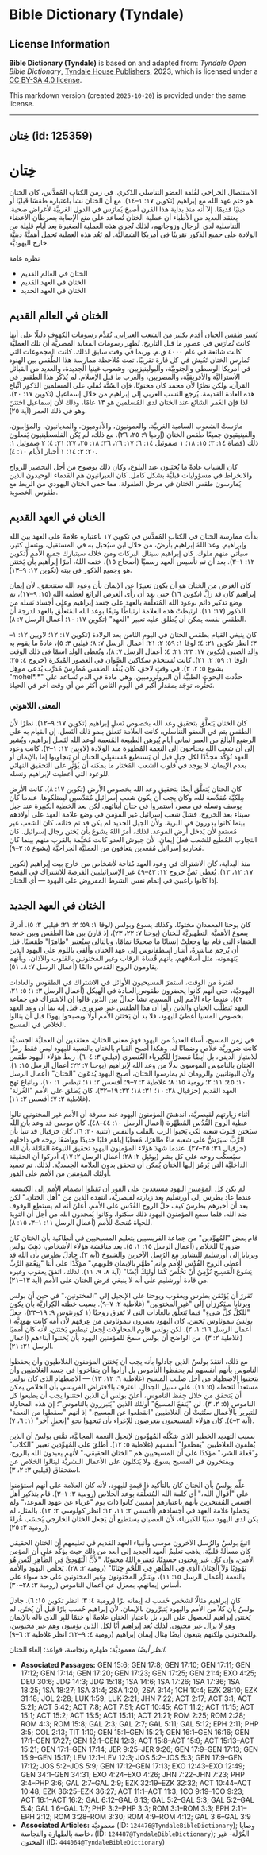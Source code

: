 # Bible Dictionary (Tyndale)

## License Information

**Bible Dictionary (Tyndale)** is based on and adapted from: _Tyndale Open Bible Dictionary_, [Tyndale House Publishers](https://tyndaleopenresources.com/), 2023, which is licensed under a [CC BY-SA 4.0 license](https://creativecommons.org/licenses/by-sa/4.0/legalcode.en).

This markdown version (created `2025-10-20`) is provided under the same license.



--------------------------------

## خِتان (id: 125359)

خِتان
=====

الاستئصال الجراحي لقُلفة العضو التناسلي الذَكري. في زمن الكتاب المُقدَّس، كان الختان هو ختم عهد الله مع إبراهيم (تكوين ١٧: ١–١٤). مع أن الختان نشأَ باعتباره طقسًا قَبليًا أو دينيًا قديمًا، إلآ أنه منذ بداية هذا القرن أصبحَ يُمارَس في الدول الغربيَّة لأغراض صحية. يعتقد العديد من الأطباء أن عملية الختان تُساعد على منع الإصابة بسرطان الأعضاء التناسلية لدى الرجال وزوجاتهم، لذلك تُجرى هذه العملية الصغيرة بعد أيام قليلة من الولادة على جميع الذكور تقريبًا في أمريكا الشماليَّة. لم تَعُد هذه العملية تَحمل أهميَّةً دينيَّة خارج اليهوديَّة.

نظرة عامة

* الختان في العالم القديم
* الختان في العهد القديم
* الختان في العهد الجديد

الختان في العالم القديم
-----------------------

يُعتبر طقس الختان أقدم بكثير من الشعب العبراني. تُقدِّم رسومات الكهوف دليلًا على أنها كانت تُمارَس في عصور ما قبل التاريخ. تُظهِر رسومات المعابد المصريَّة أن تلك العمليَّة كانت شائعة في عام ٤٠٠٠ ق.م. وربما في وقت سابق لذلك. كانت المجموعات التي تُمارِس الختان تَعُيش في كل قارة تقريبًا. تمت مُلاحظة ممارسة هذا الطَّقس بين الهنود في أمريكا الوسطى والجنوبيَّة، والبولينيزيين، وشعوب غينيا الجديدة، والعديد من القبائل الأستراليَّة والأفريقيَّة، والمصريين، والعرب ما قبل الإسلام. لم يُذكَر هذا الطقس في القرآن، ولكن نظرًا لأن محمد كان مختونًا، فإن السُنَّة تُملي على المسلمين الذكور اتِّباع هذه العادة القديمة. يُرجَع النسب العربي إلى إبراهيم من خلال إسماعيل (تكوين ١٧: ٢٠)، لذا فإن العُمر الشائع عند الختان لدى المُسلمين هو ١٣ عامًا، وذلك لأن إسماعيل اختتنَ وهو في ذلك العمر (آية ٢٥).

مارَستْ الشعوب السامية الغربيَّة، والعمونيون، والأدوميون، والمديانيون، والمؤابيون، والفينيقيون جميعًا طقس الختان (إرميا ٩: ٢٥، ٢٦). مع ذلك، لم يَكُن الفلسطينيون يَفعلون ذلك (قضاة ١٤: ٣؛ ١٥: ١٨؛ ١ صموئيل ١٤: ٦؛ ١٧: ٢٦، ٣٦؛ ١٨: ٢٥، ٢٧؛ ٣١: ٤؛ ٢ صموئيل ١: ٢٠؛ ٣: ١٤؛ ١ أخبار الأيام ١٠: ٤).

كان الشباب عادةً ما يُختَنون عند البلوغ، وكان ذلك بوضوح من أجل التحضير للزواج والانخراط في مسؤوليات قبليَّة بشكل كامل. كان العبرانيون هم القدماء الوحيدون الذين يُمارسون طقس الختان في مرحل الطفولة، مما حمى الختان اليهودي من الربط مع طقوس الخصوبة.

الختان في العهد القديم
----------------------

بدأت ممارسة الختان في الكتاب المُقدَّس في تكوين ١٧ باعتباره علامةً على العهد بين الله وإبراهيم. وعدَ اللهُ إبراهيم بأرضً، من خلال ابن سيُحبَل به في المستقبل، وبِنَسلٍ كثير، سيأتي منهم ملوك. كان إبراهيم سينال البركات ومن خلاله سيتبارك جميع الأمم (تكوين ١٢: ١–٣). بعد أن تم تأسيس العهد رسميًا (أصحاح ١٥)، ختمه اللهُ، آمرًا إبراهيم بأن يَختتن هو وجميع الذكور في بيته (تكوين ١٧: ٩–١٣).

كان الغرض من الختان هو أن يكون تعبيرًا عن الإيمان بأن وعود الله ستتحقق. لأن إيمان إبراهيم كان قد زلَّ (تكوين ١٦) حتى بعد أن رأى العرض الرائع لعظمة الله (١٥: ٩–١٧)، تم وضع تذكير دائم بوعود الله المُتعلِّقة بالعهد على جسد إبراهيم وعلى أجساد نَسله من الذكور (١٧: ١١). ارتبطتْ هذه العلامة ارتباطًا وثيقًا بوعد الله المُتعلِّق بالعهد لدرجة أن الطقس نفسه يمكن أن يُطلق عليه تعبير "العهد" (تكوين ١٧: ١٠؛ أعمال الرسل ٧: ٨).

كان ينبغي القيام بطقس الختان في اليوم الثامن بعد الولادة (تكوين ١٧: ١٢؛ ﻻويين ١٢: ١–٣؛ انظر تكوين ٢١: ٤؛ لوقا ١: ٥٩؛ ٢: ٢١؛ أعمال الرسل ٧: ٨؛ فيلبي ٣: ٥)، عادةً ما يقوم به والد الصبي (تكوين ١٧: ٢٣؛ ٢١: ٤؛ أعمال الرسل ٧: ٨)، ويُعطى الولد اسمًا في ذلك الوقت (لوقا ١: ٥٩؛ ٢: ٢١). كانت تُستخدَم سكاكين الصَّوان في العصور المُبكرة (خروج ٤: ٢٥؛ يشوع ٥: ٢، ٣). في وقتٍ لاحق، كان يُنفِّذ الطقس مُمارِسٌ مُدرَّب يُدعى موهِل "mohel*.*" حدَّدت البحوث الطبيَّة أن البروثرومبين، وهي مادة في الدم تُساعد على تَخثُّره، توجَد بمقدار أكبر في اليوم الثامن أكثر من أي وقت آخر في الحياة.

### المعنى اللاهوتي

كان الختان يَتعلَّق بتحقيق وعد الله بخصوص نَسل إبراهيم (تكوين ١٧: ٩–١٢). نظرًا لأن الطقس يتم في العضو التناسلي، كانت العلامة تَتعلَّق بنمو ذلك النَسل. إن القيام به على الرضيع البالغ من العمر ثماني أيام يُبرهن الطبيعة المُنعمة لوعد الله لنَسل إبراهيم، ويُشير إلى أن شعب الله يحتاجون إلى النعمة المُطهرة منذ الولادة (لاويين ١٢: ١–٣). كانت وعود العهد تُؤكَّد مجدَّدًا لكل جيلٍ قبل أن يَستطيع مُستقبِلي الختان أن يَتجاوبوا إما بالإيمان أو بعدم الإيمان. لا يوجد في قلوب الشعب المُختار ما يمكنه أن يُؤثِّر على التحقيق النهائي للوعود التي أُعطيت لإبراهيم ونسله.

كان الختان يَتعلَّق أيضًا بتحقيق وعد الله بخصوص الأرض (تكوين ١٧: ٨). كانت الأرض مِلكيَّة مُقدَّسة لله، وكان يجب أن يكون شعب إسرائيل مُقدَّسين ليمتلكوها. عندما كان يوسف ونسله في مصر، استمروا في ختان أبنائهم. لكن بعد الخطية الكبيرة عند جبل سيناء بعد الخروج، فشلَ شعب إسرائيل غير المؤمن في وضع علامة العهد على أولادهم بينما كانوا يدورون في البرية. ولأن الجيل الجديد لم يكن قد تم ختانه، كان الشعب غير مُستعدٍ لأن يَدخل أرض الموعد. لذلك، أمرَ اللهُ يشوع بأن يَختن رجال إسرائيل. كان التجاوب المُطيع للشعب فعلَ إيمانٍ، لأن جيوش العدو كانت مُخيِّمة بالقرب منهم بينما كان مُحاربو إسرائيل مُقعدين يتعافون من العمليَّة الجراحيَّة (يشوع ٥: ٢–٩).

منذ البداية، كان الاشتراك في وعود العهد مُتاحة لأشخاص من خارج بيت إبراهيم (تكوين ١٧: ١٢، ١٣). يُعطي نَصُّ خروج ١٢: ٤٣–٤٩ غير الإسرائيليين الفرصةَ للاشتراك في الفِصح إذا كانوا راغبين في إتمام نفس الشرط المفروض على اليهود — أي الختان.

الختان في العهد الجديد
----------------------

كان يوحنا المعمدان مختونًا، وكذلك يسوع وبولس (لوقا ١: ٥٩؛ ٢: ٢١؛ فيلبي ٣: ٥). أدركَ يسوع الأهميَّة التطهيريَّة للختان (يوحنا ٧: ٢٢، ٢٣)، إذ قارنَ بين هذا الطقس وبين خدمة الشفاء التي قام بها وجعلتْ إنسانًا ما صحيحًا تمامًا، وبالتالي سيُعتبر "طاهرًا" طقسيًا. قبل أن يُرجم مباشرةً، أشار اسطفانوس إلى عهد الختان وألقى باللوم على اليهود الذين يَتهمونه، مثل أسلافهم، بأنهم قُساة الرقاب وغير المختونين بالقلوب والآذان، وبأنهم يقاومون الروح القدس دائمًا (أعمال الرسل ٧: ٨، ٥١).

لفترة من الوقت، استمرَ المسيحيون الأوائل في الاشتراك في الطقوس والعادات اليهوديَّة، حتى أنهم كانوا يحضرون طقوس العبادة في الهيكل (أعمال الرسل ٣: ١؛ ٥: ٢١، ٤٢). عندما جاء الأمم إلى المسيح، نشأَ جدالٌ بين الذين قالوا إن الاشتراك في جماعة العهد يَتطلَّب الختان والذين رأوا أن هذا الطقس غير ضروري. قيل إنه بما أن وعد العهد بخصوص المسيا أُعطيَ لليهود، فلا بد أن يَختتن الأمم أولًا ويصبحوا يهودًا قبل أن ينالوا الخلاص في المسيح.

في زمن المسيح، أساءَ العديدُ من اليهود فهمَ معنى الختان، معتقدين أن العمليَّة الجسديَّة كانت ضروريَّة خلاص وضمانًا له. وهكذا أصبح القيام بالختان بالنسبة لليهود ليس فقط رمزًا للامتياز الديني، بل أيضًا مَصدرًا للكبرياء العُنصري (فيلبي ٣: ٤–٦). ربطَ هؤلاء اليهود طقس الختان بالناموس الموسوي بدلًا من وعد الله لإبراهيم (يوحنا ٧: ٢٢؛ أعمال الرسل ١٥: ١). ولأن اليونانيين والرومان لم يمارسوا الختان، أصبح اليهود يُدعَون "الختان" (أعمال الرسل ١٠: ٤٥؛ ١١: ٢؛ رومية ١٥: ٨؛ غلاطية ٢: ٧–٩؛ أفسس ٢: ١١؛ تيطس ١: ١٠)، وباتباع نَهج العهد القديم (حزقيال ٢٨: ١٠؛ ٣١: ١٨؛ ٣٢: ١٩–٣٢)، كان يُطلق على الأمم "الغُرلة" (غلاطية ٢: ٧؛ أفسس ٢: ١١).

أثناء زيارتهم لقيصريَّة، اندهشَ المؤمنون اليهود عند معرفة أن الأمم غير المختونين نالوا عطية الروح القُدُس المُطهِّرة (أعمال الرسل ١٠: ٤٤–٤٨). كان موسى قد وعد بأن الله سيَختن قلوبَ شعبه لكي يَحبوا الرب بالقلب والنفس (تثنية ٣٠: ٦). كان حزقيال قد تنبأَ بأن الرَّبَّ سيَرُشُّ على شعبه ماءً طاهرًا، مُعطيًا إياهم قلبًا جديدًا وواضعًا روحه في داخلهم (حزقيال ٣٦: ٢٥–٢٧). عندما شهدَ هؤلاء المؤمنون اليهود تحقيق النبوءة القائلة بأن الله سيَسكُب روحه على كل بشر (يوئيل ٢: ٢٨؛ أعمال الرسل ٢: ١٧)، أدركوا أن الحقيقة الداخليَّة التي يَرمُز إليها الختان يُمكن أن تتحقق بدون العلامة الجسديَّة. لذلك، تم تعميد أولئك المؤمنين من الأمم على الفور.

لم يكن كل المؤمنين اليهود مستعدين على الفور أن يَقبلوا انضمام الأمم إلى الكنيسة. عندما عاد بطرس إلى أورشليم بعد زيارته لقيصريَّة، انتقده الذين من "أهل الختان." لكن بعد أن أخبرهم بطرسُ كيف حلَّ الروح القُدُس على الأمم، أعلنَ أنه لم يستطِع الوقوف ضد الله. فلما سمع المؤمنون اليهود ذلك سكتوا، وكانوا يُمجدون الله من أجل أن التوبةَ للحياة مُنحتْ للأمم (أعمال الرسل ١١: ١–٣، ١٥: ٨).

قام بعض "المُهوِّدين" من جماعة الفريسيين بتعليم المسيحيين في أنطاكية بأن الختان كان ضروريًا للخلاص (أعمال الرسل ١٥: ١، ٥). بعد مناقشة هؤلاء الأشخاص، ذهبَ بولس وبرنابا إلى أورشليم للتشاور مع الرُسل الآخرين والشيوخ (آية ٢). جادلَ بطرس بأن الله قد أعطى الروح القُدُس للأمم وأنه "طهَّر بالإيمان قلوبهم،" مؤكِّدًا على أننا "بِنِعْمَةِ الرَّبِّ يَسُوعَ الْمَسِيحِ نُؤْمِنُ أَنْ نَخْلُصَ كَمَا أُولئِكَ أَيْضًا" (آية ٨، ٩، ١١). لذلك، اتفقَ يعقوب وغيره من قادة أورشليم على أنه لا ينبغي فرض الختان على الأمم (آية ١٣–٢١).

تَقررَ أن يُؤتَمَن بطرس ويعقوب ويوحنا على الإنجيل إلى "المختونين،" في حين أن بولس وبرنابا سيَكرِزان إلى "غير المختونين" (غلاطية ٢: ٧–٩). بسبب خطته الكِرازيَّة بأن يكون "للكلِّ كلَّ شيءٍ" فيما يَتعلَّق بالعادات التي لا تَفرق روحيًا (١ كورنثوس ٩: ١٩–٢٣)، جعلَ بولسُ تيموثاوس يَختتن. كان اليهود يعتبرون تيموثاوس من عِرقهم لأن أمه كانت يهوديَّة ( أعمال الرسل ١٦: ١، ٢). لكن بولس قاوم المحاولات لِجعل تيطس يَختتن، لأنه كان أُمميًا (غلاطية ٢: ٣). من الواضح أن بولس سمحَ للمؤمنين اليهود بأن يَختنوا أبناءهم (أعمال الرسل ٢١: ٢١).

مع ذلك، انتقدَ بولسُ الذين جادلوا بأنه يجب أن يَختتن المؤمنون الغلاطيون وأن يحفظوا الناموس بأنهم أنفسهم لم يحفظوا الناموس بل أرادوا أن يتفاخروا في جسد الغلاطيين وأن يتجنبوا الاضطهاد من أجل صليب المسيح (غلاطية ٦: ١٢، ١٣) — الاضطهاد الذي كان بولس مستعداً لتحمله (٥: ١١). على سبيل الجدال، اعترفَ بالافتراض الفريسي بأن الخلاص يمكن أن يَتحقق من خلال حِفظ الناموس، أعلنَ بولس أن الذين اختتنوا يجب أن يطيعوا كل الناموس (٥: ٢، ٣). لن "يَنفعَ المسيحُ" أولئك الذين "يَتبررون بالناموس"؛ إن هذه المحاولة للتبرير بالأعمال ستُثبتْ أن الغلاطيين "انقطعوا عن المسيح،" إذ أنهم "سقطوا من النعمة" (آية ٢–٤). كان هؤلاء المسيحيون يتعرضون للإغراء بأن يَتجهوا نحو "إنجيلٍ آخر" (١: ٦، ٧).

بسبب التهديد الخطير الذي شكَّله المُهوِّدون لإنجيل النعمة المجانيَّة، تمَّنى بولسُ أن الذين يُقلقون الغلاطيين "يَقطعوا" أنفسهم (غلاطية ٥: ١٢). أطلقَ على المُهوِّدين تعبير "الكلاب" و"فَعلة الشر،" مؤكدًا على أن المسيحيين هم "الختان الحقيقي،" لأنهم يعبدون الله بالروح، ويفتخرون في المسيح يسوع، ولا يَتكلون على الأعمال البشريَّة لينالوا الخلاص عن استحقاق (فيلبي ٣: ٢، ٣).

علِّم بولسُ بأن الختان كان بالتأكيد ذا قيمةٍ لليهود، لأنه كان العلامة على أنهم استؤمنوا على "أقوال الله،" أي كلمة الله المُتعلِّقة بوعد الخلاص (رومية ٣: ١–٣). قام بتذكير أهل أفسس المُفتخرين بأنهم باعتبارهم أمميين كانوا ذات يوم "غرباء عن عهود الموعد،" ولم يَحملوا علامة العهد في أجسادهم (أفسس ٢: ١١، ١٢؛ انظر كولوسي ٢: ١٣). بالمثل، لم يكن لدى اليهود سببًا للكبرياء، لأن العصيان يستطيع أن يَجعل الختان الخارجي يُحسَب غُرلةً (رومية ٢: ٢٥).

اتبعَ بولسُ والرُسل الآخرون موسى وأنبياء العهد القديم في تعليمهم أن الختان الحقيقي كان مسألةً قلبيَّة. يذهب تعليمُ العهد الجديد إلى أبعد من ذلك حيث يؤكِّد على أن المؤمن الأمين، وإن كان غير مختون جسديًا، يَعتبره اللهُ مختونًا، "لأَنَّ الْيَهُودِيَّ فِي الظَّاهِرِ لَيْسَ هُوَ يَهُودِيًا وَلاَ الْخِتَانُ الَّذِي فِي الظَّاهِرِ فِي اللَّحْمِ خِتَانًا" (رومية ٢: ٢٨). يَخلُص اليهود والأمم بالنعمة (أعمال الرسل ١٥: ١١)، ويَتبرَّر المختونون وغير المختونين على حد سواء على أساس إيمانهم، بمعزل عن أعمال الناموس (رومية ٣: ٢٨–٣٠).

كان إبراهيم مثالًا لشخص حُسب له إيمانه برًا (رومية ٤: ٣؛ انظر تكوين ١٥: ٦). جادلَ بولسُ بأن كلاً من الأمم واليهود يَتبرَّرون بالإيمان، لأن إبراهيم حُسب بارًا قبل أن يُختَن. لم يَختتن إبراهيم للحصول على البِر، بل باعتبار الختان علامةً أو ختمًا للبِر الذي ناله بالإيمان وهو لا يزال غير مختون. لذلك يُعد إبراهيم أبًا لكل الذين يؤمنون وهم غير مختونين، وللمختونين ولكنهم يتبعون أيضًا مِثال إيمان إبراهيم (رومية ٤: ٩–١٢؛ انظر غلاطية ٣: ٦–٩).

*انظر أيضًا* معموديَّة؛ طهارة ونجاسة، قواعد؛ إلغاء الختان.

* **Associated Passages:** GEN 15:6; GEN 17:8; GEN 17:10; GEN 17:11; GEN 17:12; GEN 17:14; GEN 17:20; GEN 17:23; GEN 17:25; GEN 21:4; EXO 4:25; DEU 30:6; JDG 14:3; JDG 15:18; 1SA 14:6; 1SA 17:26; 1SA 17:36; 1SA 18:25; 1SA 18:27; 1SA 31:4; 2SA 1:20; 2SA 3:14; 1CH 10:4; EZK 28:10; EZK 31:18; JOL 2:28; LUK 1:59; LUK 2:21; JHN 7:22; ACT 2:17; ACT 3:1; ACT 5:21; ACT 5:42; ACT 7:8; ACT 7:51; ACT 10:45; ACT 11:2; ACT 11:15; ACT 15:1; ACT 15:2; ACT 15:5; ACT 15:11; ACT 21:21; ROM 2:25; ROM 2:28; ROM 4:3; ROM 15:8; GAL 2:3; GAL 2:7; GAL 5:11; GAL 5:12; EPH 2:11; PHP 3:5; COL 2:13; TIT 1:10; GEN 15:1–GEN 15:21; GEN 16:1–GEN 16:16; GEN 17:1–GEN 17:27; GEN 12:1–GEN 12:3; ACT 15:8–ACT 15:9; ACT 15:13–ACT 15:21; GEN 17:1–GEN 17:14; JER 9:25–JER 9:26; GEN 17:9–GEN 17:13; GEN 15:9–GEN 15:17; LEV 12:1–LEV 12:3; JOS 5:2–JOS 5:3; GEN 17:9–GEN 17:12; JOS 5:2–JOS 5:9; GEN 17:12–GEN 17:13; EXO 12:43–EXO 12:49; GEN 34:1–GEN 34:31; EXO 4:24–EXO 4:26; JHN 7:22–JHN 7:23; PHP 3:4–PHP 3:6; GAL 2:7–GAL 2:9; EZK 32:19–EZK 32:32; ACT 10:44–ACT 10:48; EZK 36:25–EZK 36:27; ACT 11:1–ACT 11:3; 1CO 9:19–1CO 9:23; ACT 16:1–ACT 16:2; GAL 6:12–GAL 6:13; GAL 5:2–GAL 5:3; GAL 5:2–GAL 5:4; GAL 1:6–GAL 1:7; PHP 3:2–PHP 3:3; ROM 3:1–ROM 3:3; EPH 2:11–EPH 2:12; ROM 3:28–ROM 3:30; ROM 4:9–ROM 4:12; GAL 3:6–GAL 3:9
* **Associated Articles:** معموديَّة (ID: `124476@TyndaleBibleDictionary`); وصايا خاصة بالطهارة والنجاسة، (ID: `124487@TyndaleBibleDictionary`); الغُرْلَة- غير المختون (ID: `444064@TyndaleBibleDictionary`)

